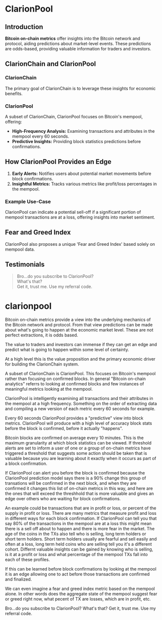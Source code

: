 # ClarionPool

## Introduction
**Bitcoin on-chain metrics** offer insights into the Bitcoin network and protocol, aiding predictions about market-level events. These predictions are odds-based, providing valuable information for traders and investors.

## ClarionChain and ClarionPool
### ClarionChain
The primary goal of ClarionChain is to leverage these insights for economic benefits.

### ClarionPool
A subset of ClarionChain, ClarionPool focuses on Bitcoin's mempool, offering:

- **High-Frequency Analysis:** Examining transactions and attributes in the mempool every 60 seconds.
- **Predictive Insights:** Providing block statistics predictions before confirmations.

## How ClarionPool Provides an Edge
1. **Early Alerts:** Notifies users about potential market movements before block confirmations.
2. **Insightful Metrics:** Tracks various metrics like profit/loss percentages in the mempool.

### Example Use-Case
ClarionPool can indicate a potential sell-off if a significant portion of mempool transactions are at a loss, offering insights into market sentiment.

## Fear and Greed Index
ClarionPool also proposes a unique 'Fear and Greed Index' based solely on mempool data.

## Testimonials
> Bro...do you subscribe to ClarionPool?  
> What's that?  
> Get it, trust me. Use my referral code.












# clarionpool


Bitcoin on-chain metrics provide a view into the underlying mechanics of the Bitcoin network and protocol. From that view predictions can be made about what's going to happen at the economic market level. These are not perfect extractions, it is odds based. 

The value to traders and investors can immense if they can get an edge and predict what is going to happen within some level of certainty. 

At a high level this is the value proposition and the primary economic driver for building the ClarionChain system. 

A subset of ClarionChain is ClarionPool. This focuses on Bitcoin's mempool rather than focusing on confirmed blocks. In general "Bitcoin on-chain analytics" referrs to looking at confirmed blocks and few instances of meaningful metrics looking at the mempool. 

ClarionPool is intelligently examining all transactions and their attributes in the mempool at a high frequency. Something on the order of extracting data and compiling a new version of each metric every 60 seconds for example. 

Every 60 seconds ClarionPool provides a "predictive" view into block metrics. ClarionPool will produce with a high level of accuracy block stats before the block is confirmed, before it actually "happens". 

Bitcoin blocks are confirmed on average every 10 minutes. This is the maximum granularity at which block statistics can be viewed. If threshold alerts are set to inform a user of one or a group of on-chain metrics have triggered a threshold that suggests some action should be taken that is valuable because you are learning about it exactly when it occurs as part of a block confirmation. 

If ClarionPool can alert you before the block is confirmed because the ClarionPool prediction model says there is a 90% change this group of transations will be confirmed in the next block, and when they are confirmed it changes this list of on-chain metrics in this way, and here are the ones that will exceed the threshhold that is more valuable and gives an edge over others who are waiting for block confirmations. 

An example could be transactions that are in profit or loss, or percent of the supply in profit or loss. There are many metrics that measure profit and loss in different ways for each block confirmation. If ClarionPool can tell you that say 80% of the transactions in the mempool are at a loss this might mean there is a sell off about to happen and there is more fear in the market. The age of the coins in the TXs also tell who is selling, long term holders or short term holders. Short term holders usually are fearful and sell easily and often at a loss, long term held coins who are selling tell you it's a different cohort. Differnt valuable insights can be gained by knowing who is selling, is it at a profit or loss and what percentage of the mempool TXs fall into each of these profiles.

If this can be learned before block confirmations by looking at the mempool it is an edge allowing one to act before those transactions are confirmed and finalized. 

We can even imagine a fear and greed index metric based on the mempool alone. In other words does the aggregate state of the mempool suggest fear or greed right now, what pecent of TX are losses, which are in profit, etc. 

Bro...do you subscribe to ClarionPool? 
What's that? 
Get it, trust me. Use my referral code. 
